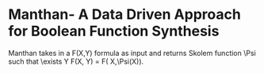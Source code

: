 # Manthan- A Data Driven Approach for Boolean Function Synthesis
Manthan takes in a F(X,Y) formula as input and returns Skolem function \Psi such that \exists Y F(X, Y) = F( X,\Psi(X)).
